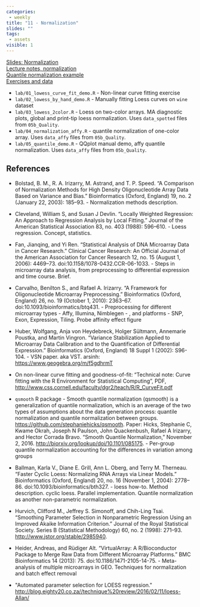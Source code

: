 ```yaml
---
categories:
 - weekly
title: "11 - Normalization"
slides: ""
tags:
 - assets
visible: 1
---
```


[Slides: Normalization]({{site.baseurl}}/presentations/06a_Normalization/06a_Normalization.pdf)  
[Lecture notes, normalization]({{site.baseurl}}/presentations/06a_Normalization/Lowess_and_affynormalization_NOTES.pdf)  
[Quantile normalization example]({{site.baseurl}}/presentations/06a_Normalization/Quantile_normalization_example.pdf)  
[Exercises and data](https://github.com/mdozmorov/BIOS567.2017/tree/gh-pages/assets/06a_Normalization)  
- `lab/01_lowess_curve_fit_demo.R` - Non-linear curve fitting exercise
- `lab/02_lowess_by_hand_demo.R` - Manually fitting Loess curves on `wine` dataset
- `lab/03_lowess_2color.R` - Loess on two-color arrays. MA diagnostic plots, global and print-tip loess normalization. Uses `data_spotted` files from `05b_Quality`.
- `lab/04_normalization_affy.R` - quantile normalization of one-color array. Uses `data_affy` files from `05b_Quality`.
- `lab/05_quantile_demo.R` - QQplot manual demo, affy quantile normalization. Uses `data_affy` files from `05b_Quality`.

## References

- Bolstad, B. M., R. A. Irizarry, M. Astrand, and T. P. Speed. “A Comparison of Normalization Methods for High Density Oligonucleotide Array Data Based on Variance and Bias.” Bioinformatics (Oxford, England) 19, no. 2 (January 22, 2003): 185–93. - Normalization methods description.

- Cleveland, William S, and Susan J Devlin. “Locally Weighted Regression: An Approach to Regression Analysis by Local Fitting.” Journal of the American Statistical Association 83, no. 403 (1988): 596–610. - Loess regression. Concept, statistics.

- Fan, Jianqing, and Yi Ren. “Statistical Analysis of DNA Microarray Data in Cancer Research.” Clinical Cancer Research: An Official Journal of the American Association for Cancer Research 12, no. 15 (August 1, 2006): 4469–73. doi:10.1158/1078-0432.CCR-06-1033. - Steps in microarray data analysis, from preprocessing to differential expression and time course. Brief.

- Carvalho, Benilton S., and Rafael A. Irizarry. “A Framework for Oligonucleotide Microarray Preprocessing.” Bioinformatics (Oxford, England) 26, no. 19 (October 1, 2010): 2363–67. doi:10.1093/bioinformatics/btq431. - Preprocessing for different microarray types - Affy, Illumina, Nimblegen - , and platforms - SNP, Exon, Expression, Tiling. Probe affinity effect figure

- Huber, Wolfgang, Anja von Heydebreck, Holger Sültmann, Annemarie Poustka, and Martin Vingron. “Variance Stabilization Applied to Microarray Data Calibration and to the Quantification of Differential Expression.” Bioinformatics (Oxford, England) 18 Suppl 1 (2002): S96-104. - VSN paper. aka VST. arsinh: https://www.geogebra.org/m/f5gdhrmT

- On non-linear curve fitting and goodness-of-fit: “Technical note: Curve fitting with the R Environment for Statistical Computing”, PDF, http://www.css.cornell.edu/faculty/dgr2/teach/R/R_CurveFit.pdf

- `qsmooth` R package - Smooth quantile normalization (qsmooth) is a generalization of quantile normalization, which is an average of the two types of assumptions about the data generation process: quantile normalization and quantile normalization between groups. https://github.com/stephaniehicks/qsmooth. Paper: Hicks, Stephanie C, Kwame Okrah, Joseph N Paulson, John Quackenbush, Rafael A Irizarry, and Hector Corrada Bravo. “Smooth Quantile Normalization,” November 2, 2016. http://biorxiv.org/lookup/doi/10.1101/085175. - Per-group quantile normalization accounting for the differences in variation among groups

- Ballman, Karla V., Diane E. Grill, Ann L. Oberg, and Terry M. Therneau. “Faster Cyclic Loess: Normalizing RNA Arrays via Linear Models.” Bioinformatics (Oxford, England) 20, no. 16 (November 1, 2004): 2778–86. doi:10.1093/bioinformatics/bth327. - loess how-to. Method description. cyclic loess. Parallel implementation. Quantile normalization as another non-parametric normalization.

- Hurvich, Clifford M., Jeffrey S. Simonoff, and Chih-Ling Tsai. “Smoothing Parameter Selection in Nonparametric Regression Using an Improved Akaike Information Criterion.” Journal of the Royal Statistical Society. Series B (Statistical Methodology) 60, no. 2 (1998): 271–93. http://www.jstor.org/stable/2985940.

- Heider, Andreas, and Rüdiger Alt. “VirtualArray: A R/Bioconductor Package to Merge Raw Data from Different Microarray Platforms.” BMC Bioinformatics 14 (2013): 75. doi:10.1186/1471-2105-14-75. - Meta-analysis of multiple microarrays in GEO. Techniques for normalization and batch effect removal

- "Automated parameter selection for LOESS regression." http://blog.eighty20.co.za//technique%20review/2016/02/11/loess-Allan/ 

